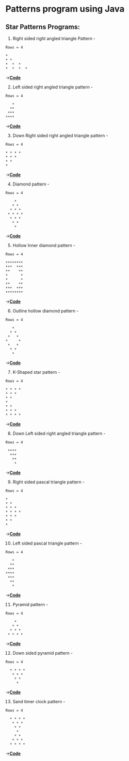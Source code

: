 # Patterns program using Java

## Star Patterns Programs:

1. Right sided right angled triangle Pattern - </br>
```
Rows = 4 

* 
* * 
*  *  * 
*  *  *  * 
```
->[**Code**](https://github.com/ishanjogalekar/Java-Programs/blob/main/Java%20Patterns/Star%20Patterns/right_angle_star.java) </br>

2. Left sided right angled triangle pattern - </br>
```
Rows = 4 

   *
  **
 ***
****
```
->[**Code**](https://github.com/ishanjogalekar/Java-Programs/blob/main/Java%20Patterns/Star%20Patterns/left_right_angle_star_pattern.java) </br>

3. Down Right sided right angled triangle pattern - </br>
```
Rows = 4

* * * * 
* * * 
* * 
*
```
->[**Code**](https://github.com/ishanjogalekar/Java-Programs/blob/main/Java%20Patterns/Star%20Patterns/down_star_right_angle.java) </br>

4. Diamond pattern - </br>
```
Rows = 4

    *
   * *
  * * *
 * * * *
  * * *
   * *
    *
```
->[**Code**](https://github.com/ishanjogalekar/Java-Programs/blob/main/Java%20Patterns/Star%20Patterns/diamond.java) </br>

5. Hollow Inner diamond pattern - </br>
```
Rows = 4

********
***  ***
**    **
*      *
*      *
**    **
***  ***
********
```
->[**Code**](https://github.com/ishanjogalekar/Java-Programs/blob/main/Java%20Patterns/Star%20Patterns/Hollow_Inner_Diamond.java) </br>

6. Outline hollow diamond pattern - </br>
```
Rows = 4

   *
  * *
 *   *
*     *
 *   *
  * *
   *
```
->[**Code**](https://github.com/ishanjogalekar/Java-Programs/blob/main/Java%20Patterns/Star%20Patterns/Hollow_Outline_Diamond.java) </br>

7. K-Shaped star pattern - </br>
```
Rows = 4

* * * * 
* * * 
* * 
* 
* * 
* * * 
* * * * 
```
->[**Code**](https://github.com/ishanjogalekar/Java-Programs/blob/main/Java%20Patterns/Star%20Patterns/K_star.java) </br>

8. Down Left sided right angled triangle pattern - </br> 
```
Rows = 4

 ****
  ***
   **
    *
```
->[**Code**](https://github.com/ishanjogalekar/Java-Programs/blob/main/Java%20Patterns/Star%20Patterns/left_down_pattern.java) </br>

9. Right sided pascal triangle pattern - </br>
```
Rows = 4 

* 
* * 
* * * 
* * * * 
* * * 
* * 
*
```
->[**Code**](https://github.com/ishanjogalekar/Java-Programs/blob/main/Java%20Patterns/Star%20Patterns/right_pascal_pattern.java) </br>

10. Left sided pascal triangle pattern - </br>
```
Rows = 4

   *
  **
 ***
****
 ***
  **
   *
```
->[**Code**](https://github.com/ishanjogalekar/Java-Programs/blob/main/Java%20Patterns/Star%20Patterns/left_pascal_pattern.java) </br>

11. Pyramid pattern - </br>
```
Rows = 4

    *
   * *
  * * *
 * * * *
```
->[**Code**](https://github.com/ishanjogalekar/Java-Programs/blob/main/Java%20Patterns/Star%20Patterns/pyramid.java) </br>

12. Down sided pyramid pattern - </br>
```
Rows = 4

  * * * *
   * * *
    * *
     *
```
->[**Code**](https://github.com/ishanjogalekar/Java-Programs/blob/main/Java%20Patterns/Star%20Patterns/pyramid_down.java) </br>

13. Sand timer clock pattern - </br>
```
Rows = 4

  * * * *
   * * *
    * *
     *
    * *
   * * *
  * * * *
```
->[**Code**](https://github.com/ishanjogalekar/Java-Programs/blob/main/Java%20Patterns/Star%20Patterns/Sand_Timer_Pattern.java) </br>
